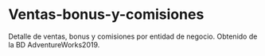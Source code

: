 # Ventas-bonus-y-comisiones
Detalle de ventas, bonus y comisiones  por entidad de negocio. Obtenido de la BD AdventureWorks2019.
